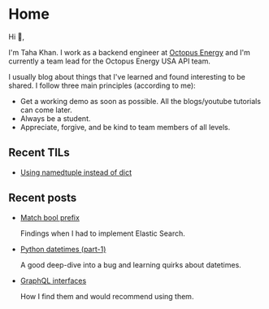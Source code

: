 # Home

Hi 👋,

I'm Taha Khan. I work as a backend engineer at [Octopus Energy](https://octopusenergy.com/) and I'm currently a team lead for the Octopus Energy USA API team. 

I usually blog about things that I've learned and found interesting to be shared. I follow three main principles (according to me):

- Get a working demo as soon as possible. All the blogs/youtube tutorials can come later. 
- Always be a student.
- Appreciate, forgive, and be kind to team members of all levels.

## Recent TILs

- [Using namedtuple instead of dict]()

## Recent posts

- [Match bool prefix](./Elastic-Search/index.md)
    
    Findings when I had to implement Elastic Search.

- [Python datetimes (part-1)](./Python-Datetime-Part-1/index.md)
  
    A good deep-dive into a bug and learning quirks about datetimes.

- [GraphQL interfaces](./GraphQL-Interfaces/index.md)
    
    How I find them and would recommend using them.

